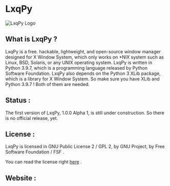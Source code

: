 # LxqPy

![LxqPy Logo](/other/logos/logo_small_.png)

## What is LxqPy ?

LxqPy is a free. hackable, lightweight, and open-source window manager designed for X Window System, which only works on *NIX system
such as Linux, BSD, Solaris, or any UNIX operating system. LxqPy is written in Python 3.9.7, which is a programming language released 
by Python Software Foundation. LxqPy also depends on the Python 3 XLib package, which is a library for X Window System. So make sure 
you have XLib and Python 3.9.7 ! Both of them are needed.

## Status :

The first version of LxqPy, 1.0.0 Alpha 1, is still under construction. So there is no official release, yet.

## License :

LxqPy is  licensed in GNU Public License 2 / GPL 2, by GNU
Project, by Free Software Foundation / FSF . 

You can read the license right [here](https://www.gnu.org/licenses/old-licenses/gpl-2.0.en.html) .

## Website :

